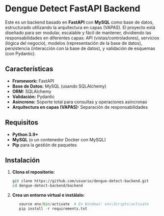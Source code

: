 # Dengue Detect FastAPI Backend

Este es un backend basado en **FastAPI** con **MySQL** como base de datos, estructurado utilizando la arquitectura en capas (VAPAS). El proyecto está diseñado para ser modular, escalable y fácil de mantener, dividiendo las responsabilidades en diferentes capas: API (vistas/controladores), servicios (lógica del negocio), modelos (representación de la base de datos), persistencia (interacción con la base de datos), y validación de esquemas (con Pydantic).

## Características

- **Framework:** FastAPI
- **Base de Datos:** MySQL (usando SQLAlchemy)
- **ORM:** SQLAlchemy
- **Validación:** Pydantic
- **Asíncrono:** Soporte total para consultas y operaciones asíncronas
- **Arquitectura en capas (VAPAS):** Separación de responsabilidades

## Requisitos

- **Python 3.9+**
- **MySQL** (o un contenedor Docker con MySQL)
- **Pip** para la gestión de paquetes

## Instalación

1. **Clona el repositorio:**

   ```bash
   git clone https://github.com/usuario/dengue-detect-backend.git
   cd dengue-detect-backend/backend
   ```

2. **Crea un entorno virtual e instálalo:**
   ```python -m venv env
      source env/bin/activate  # En Windows: env\Scripts\activate
      pip install -r requirements.txt
   ```
